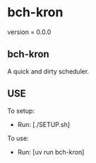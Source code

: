 # bch-kron

version = 0.0.0

## bch-kron

A quick and dirty scheduler.

## USE

To setup:
- Run: [./SETUP.sh]

To use:
- Run: [uv run bch-kron]
